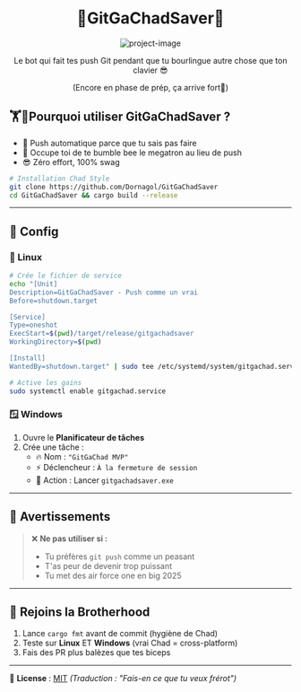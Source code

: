 <h1 align="center" id="title">🗿​GitGaChadSaver🗿​</h1>

<p align="center"><img src="https://socialify.git.ci/Dornagol/GitGaChadSaver/image?font=Source+Code+Pro&amp;language=1&amp;name=1&amp;owner=1&amp;pattern=Floating+Cogs&amp;pulls=1&amp;stargazers=1&amp;theme=Auto" alt="project-image"></p>

<p align="center" id="description">Le bot qui fait tes push Git pendant que tu bourlingue autre chose que ton clavier 😎​</p>
<p align="center">(Encore en phase de prép, ça arrive fort👴)</p>

## 🏋️🗿​ Pourquoi utiliser GitGaChadSaver ?
- 🚀 Push automatique parce que tu sais pas faire
- 💪 Occupe toi de te bumble bee le megatron au lieu de push
- 😎 Zéro effort, 100% swag

```bash
# Installation Chad Style
git clone https://github.com/Dornagol/GitGaChadSaver
cd GitGaChadSaver && cargo build --release
```

---

## 🔌 Config

### 🐧 Linux
```bash
# Crée le fichier de service
echo "[Unit]
Description=GitGaChadSaver - Push comme un vrai
Before=shutdown.target

[Service]
Type=oneshot
ExecStart=$(pwd)/target/release/gitgachadsaver
WorkingDirectory=$(pwd)

[Install]
WantedBy=shutdown.target" | sudo tee /etc/systemd/system/gitgachad.service

# Active les gains
sudo systemctl enable gitgachad.service
```

### 🪟 Windows
1. Ouvre le **Planificateur de tâches**
2. Crée une tâche :
   - 🔥 Nom : `"GitGaChad MVP"`
   - ⚡ Déclencheur : `À la fermeture de session`
   - 🦾 Action : Lancer `gitgachadsaver.exe`

---

## 🚨 Avertissements
> ❌ **Ne pas utiliser si :**
> - Tu préfères `git push` comme un peasant
> - T'as peur de devenir trop puissant
> - Tu met des air force one en big 2025

---

## 🤝 Rejoins la Brotherhood
1. Lance `cargo fmt` avant de commit (hygiène de Chad)
2. Teste sur **Linux** ET **Windows** (vrai Chad = cross-platform)
3. Fais des PR plus balèzes que tes biceps

---

📜 **License** : [MIT](LICENSE) *(Traduction : "Fais-en ce que tu veux frérot")*
